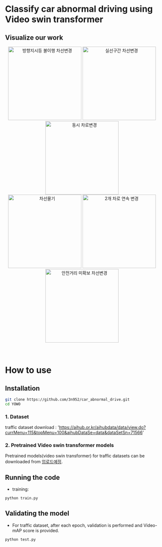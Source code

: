 # Classify car abnormal driving using Video swin transformer

## Visualize our work
<div align="center" style="width:image width px;">
  <img  src="https://github.com/wei-tim/YOWO/blob/master/examples/biking.gif" width=240 alt="방향지시등 불이행 차선변경">
  <img  src="https://github.com/wei-tim/YOWO/blob/master/examples/fencing.gif" width=240 alt="실선구간 차선변경">
  <img  src="https://github.com/wei-tim/YOWO/blob/master/examples/golf_swing.gif" width=240 alt="동시 차로변경">
</div>

<div align="center" style="width:image width px;"> 
  <img  src="https://github.com/wei-tim/YOWO/blob/master/examples/catch.gif" width=240 alt="차선물기">
  <img  src="https://github.com/wei-tim/YOWO/blob/master/examples/brush_hair.gif" width=240 alt="2개 차로 연속 변경">
  <img  src="https://github.com/wei-tim/YOWO/blob/master/examples/pull_up.gif" width=240 alt="안전거리 미확보 차선변경">
</div>
<br/>
<br/>

# How to use

## Installation
```bash
git clone https://github.com/3n952/car_abnormal_drive.git
cd YOWO
```
### 1. Dataset
traffic dataset download : 'https://aihub.or.kr/aihubdata/data/view.do?currMenu=115&topMenu=100&aihubDataSe=data&dataSetSn=71566'

### 2. Pretrained Video swin transformer models

Pretrained models(video swin transformer) for traffic datasets can be downloaded from [업로드예정](https://www.dropbox.com).

## Running the code

* training:
```bash
python train.py
```

## Validating the model

* For traffic dataset, after each epoch, validation is performed and Video-mAP score is provided.

```bash
python test.py
```